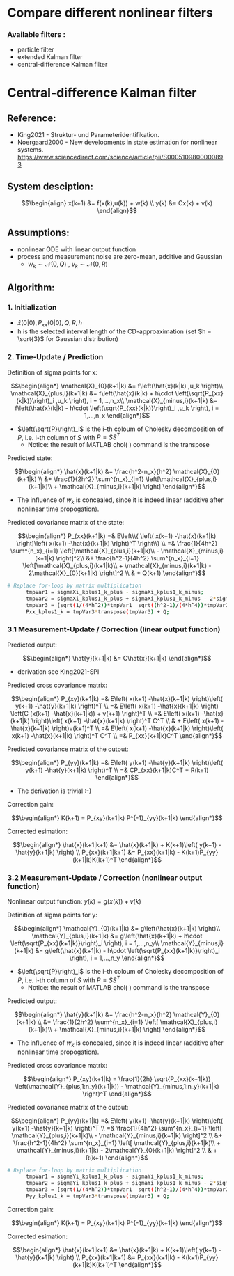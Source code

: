 # Compare different nonlinear filters

### Available filters : 
 - particle filter
 - extended Kalman filter
 - central-difference Kalman filter



# Central-difference Kalman filter

## Reference:

  - King2021 - Struktur- und Parameteridentifikation.
  - Noergaard2000 - New developments in state estimation for nonlinear systems. https://www.sciencedirect.com/science/article/pii/S0005109800000893

 

## System desciption: 

$$\begin{align}
    x(k+1)   &= f(x(k),u(k)) + w(k) \\ 
            y(k) &= Cx(k) + v(k) 
\end{align}$$

## Assumptions: 
- nonlinear ODE with linear output function
- process and measurement noise are zero-mean, additive and Gaussian 
   - $w_k \sim \mathcal{N}(0,\,Q)$ , $v_k \sim \mathcal{N}(0,\,R)$

## Algorithm:

### 1. Initialization
 - $\hat{x}(0|0), P_{xx}(0|0), Q, R, h$
 - h is the selected interval length of the CD-approaximation (set $h = \sqrt{3}$ for Gaussian distribution)

### 2. Time-Update / Prediction
Definítion of sigma points for x: 

$$\begin{align*}
\mathcal{X}_{0}(k+1|k) &=  f\left(\hat{x}(k|k) ,u_k \right)\\
\mathcal{X}_{plus,i}(k+1|k) &=   f\left(\hat{x}(k|k) + h\cdot \left(\sqrt{P_{xx}(k|k)}\right)_i ,u_k \right),  i = 1,...,n_x\\
\mathcal{X}_{minus,i}(k+1|k) &= f\left(\hat{x}(k|k) - h\cdot \left(\sqrt{P_{xx}(k|k)}\right)_i ,u_k \right),  i = 1,...,n_x
\end{align*}$$

- $\left(\sqrt{P}\right)_i$ is the i-th coloum of Cholesky decomposition of $P$, i.e. i-th column of $S$ with $P = SS^T$
   - Notice: the result of MATLAB chol( ) command is the transpose

Predicted state: 

$$\begin{align*}
    \hat{x}(k+1|k)   &= \frac{h^2-n_x}{h^2} \mathcal{X}_{0}(k+1|k) \\ 
             &+ \frac{1}{2h^2} \sum^{n_x}_{i=1} \left[\mathcal{X}_{plus,i}(k+1|k)\\
             + \mathcal{X}_{minus,i}(k+1|k)  \right]
\end{align*}$$

- The influence of $w_k$ is concealed, since it is indeed linear (additive after nonlinear time propogation).


Predicted covariance matrix of the state: 

$$\begin{align*}
    P_{xx}(k+1|k)   =& E\left\\{ \left( x(k+1) -\hat{x}(k+1|k)  \right)\left( x(k+1) -\hat{x}(k+1|k)  \right)^T \right\\} \\
    =& \frac{1}{4h^2} \sum^{n_x}_{i=1} \left[\mathcal{X}_{plus,i}(k+1|k)\\
     - \mathcal{X}_{minus,i}(k+1|k)  \right]^2\\
    &+ \frac{h^2-1}{4h^2} \sum^{n_x}_{i=1} \left[\mathcal{X}_{plus,i}(k+1|k)\\
     + \mathcal{X}_{minus,i}(k+1|k) - 2\mathcal{X}_{0}(k+1|k)  \right]^2 \\
    & + Q(k+1)         
\end{align*}$$

```sh
# Replace for-loop by matrix multiplication
      tmpVar1 = sigmaXi_kplus1_k_plus - sigmaXi_kplus1_k_minus;
      tmpVar2 = sigmaXi_kplus1_k_plus + sigmaXi_kplus1_k_minus - 2*sigmaX0_kplus1_k;
      tmpVar3 = [sqrt(1/(4*h^2))*tmpVar1  sqrt((h^2-1)/(4*h^4))*tmpVar2];
      Pxx_kplus1_k = tmpVar3*transpose(tmpVar3) + Q; 
```




### 3.1 Measurement-Update / Correction  (linear output function)
Predicted output:

$$\begin{align*}
    \hat{y}(k+1|k)   &= C\hat{x}(k+1|k)
\end{align*}$$
 - derivation see King2021-SPI


Predicted cross covariance matrix:

$$\begin{align*}
    P_{xy}(k+1|k)   =& E\left( x(k+1) -\hat{x}(k+1|k)  \right)\left( y(k+1) -\hat{y}(k+1|k)  \right)^T \\
    =&     E\left( x(k+1) -\hat{x}(k+1|k)  \right)
     \left(C (x(k+1) -\hat{x}(k+1|k)) + v(k+1)  \right)^T \\
    =&     E\left( x(k+1) -\hat{x}(k+1|k)  \right)\left( x(k+1) -\hat{x}(k+1|k)  \right)^T C^T \\
    & +  E\left( x(k+1) -\hat{x}(k+1|k)  \right)v(k+1)^T  \\
    =& E\left( x(k+1) -\hat{x}(k+1|k)  \right)\left( x(k+1) -\hat{x}(k+1|k)  \right)^T C^T \\
    =& P_{xx}(k+1|k)C^T
\end{align*}$$

Predicted covariance matrix of the output:

$$\begin{align*}
    P_{yy}(k+1|k)   =& E\left( y(k+1) -\hat{y}(k+1|k)  \right)\left( y(k+1) -\hat{y}(k+1|k)  \right)^T \\
    =& CP_{xx}(k+1|k)C^T + R(k+1)
\end{align*}$$
 - The derivation is trivial :-)


Correction gain: 

$$\begin{align*}
    K(k+1)   = P_{xy}(k+1|k) P^{-1}_{yy}(k+1|k)
\end{align*}$$


Corrected esimation: 

$$\begin{align*}
    \hat{x}(k+1|k+1)   &= \hat{x}(k+1|k) + K(k+1)\left( y(k+1) - \hat{y}(k+1|k) \right) \\
    P_{xx}(k+1|k+1) &= P_{xx}(k+1|k) - K(k+1)P_{yy}(k+1|k)K(k+1)^T
\end{align*}$$



### 3.2 Measurement-Update / Correction  (nonlinear output function)
Nonlinear output function: $y(k) = g(x(k)) + v(k)$

Definítion of sigma points for y: 

$$\begin{align*}
\mathcal{Y}_{0}(k+1|k) &=   
             g\left(\hat{x}(k+1|k) \right)\\
\mathcal{Y}_{plus,i}(k+1|k) &=   
             g\left(\hat{x}(k+1|k) + h\cdot \left(\sqrt{P_{xx}(k+1|k)}\right)_i \right),  i = 1,...,n_y\\
\mathcal{Y}_{minus,i}(k+1|k) &=
             g\left(\hat{x}(k+1|k) - h\cdot \left(\sqrt{P_{xx}(k+1|k)}\right)_i  \right),  i = 1,...,n_y
\end{align*}$$

- $\left(\sqrt{P}\right)_i$ is the i-th coloum of Cholesky decomposition of $P$, i.e. i-th column of $S$ with $P = SS^T$
   - Notice: the result of MATLAB chol( ) command is the transpose


Predicted output:

$$\begin{align*}
    \hat{y}(k+1|k)   &= \frac{h^2-n_x}{h^2} \mathcal{Y}_{0}(k+1|k) \\ 
             &+ \frac{1}{2h^2} \sum^{n_x}_{i=1} \left[
             \mathcal{X}_{plus,i}(k+1|k)\\
             + 
             \mathcal{X}_{minus,i}(k+1|k)  \right]
\end{align*}$$

- The influence of $w_k$ is concealed, since it is indeed linear (additive after nonlinear time propogation).


Predicted cross covariance matrix:

$$\begin{align*}
    P_{xy}(k+1|k)   = \frac{1}{2h} \sqrt{P_{xx}(k+1|k)} 
    \left(\mathcal{Y}_{plus,1:n_y}(k+1|k)) - \mathcal{Y}_{minus,1:n_y}(k+1|k) \right)^T    
\end{align*}$$

Predicted covariance matrix of the output:

$$\begin{align*}
    P_{yy}(k+1|k)   =& E\left( y(k+1) -\hat{y}(k+1|k)  \right)\left( y(k+1) -\hat{y}(k+1|k)  \right)^T \\
    =& \frac{1}{4h^2} \sum^{n_x}_{i=1} \left[
             \mathcal{Y}_{plus,i}(k+1|k)\\
             - 
             \mathcal{Y}_{minus,i}(k+1|k)  \right]^2
             \\
    &+ \frac{h^2-1}{4h^2} \sum^{n_x}_{i=1} \left[
             \mathcal{Y}_{plus,i}(k+1|k)\\
             + 
             \mathcal{Y}_{minus,i}(k+1|k) 
             - 2\mathcal{Y}_{0}(k+1|k)  \right]^2 \\
    & + R(k+1) 
\end{align*}$$

```sh
# Replace for-loop by matrix multiplication
      tmpVar1 = sigmaYi_kplus1_k_plus - sigmaYi_kplus1_k_minus;
      tmpVar2 = sigmaYi_kplus1_k_plus + sigmaYi_kplus1_k_minus - 2*sigmaY0_kplus1_k;
      tmpVar3 = [sqrt(1/(4*h^2))*tmpVar1  sqrt((h^2-1)/(4*h^4))*tmpVar2];
      Pyy_kplus1_k = tmpVar3*transpose(tmpVar3) + Q; 
```

Correction gain: 

$$\begin{align*}
    K(k+1)   = P_{xy}(k+1|k) P^{-1}_{yy}(k+1|k)
\end{align*}$$


Corrected esimation: 

$$\begin{align*}
    \hat{x}(k+1|k+1)   &= \hat{x}(k+1|k) + K(k+1)\left( y(k+1) - \hat{y}(k+1|k) \right) \\
    P_{xx}(k+1|k+1) &= P_{xx}(k+1|k) - K(k+1)P_{yy}(k+1|k)K(k+1)^T
\end{align*}$$


